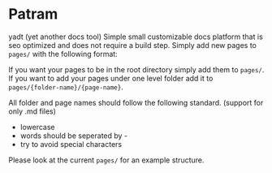 # Patram 
yadt (yet another docs tool)
Simple small customizable docs platform that is seo optimized and does not require a build step. Simply add new pages to `pages/` with the following format:

If you want your pages to be in the root directory simply add them to `pages/`. If you want to add your pages under one level folder add it to `pages/{folder-name}/{page-name}`.

All folder and page names should follow the following standard. (support for only .md files)
- lowercase
- words should be seperated by -
- try to avoid special characters

Please look at the current `pages/` for an example structure. 